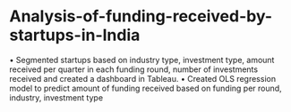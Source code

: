 # Analysis-of-funding-received-by-startups-in-India
• Segmented startups based on industry type, investment type, amount received per quarter in each funding round, number of investments received and created a dashboard in Tableau. • Created OLS regression model to predict amount of funding received based on funding per round, industry, investment type
